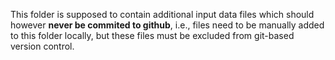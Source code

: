 This folder is supposed to contain additional input data files which should
however **never be commited to github**, i.e., files need to be manually added
to this folder locally, but these files must be excluded from git-based version
control.
